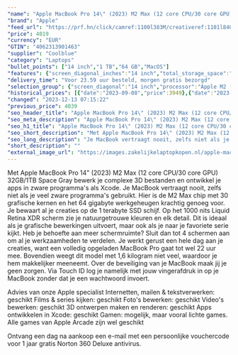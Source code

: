 ```yaml
---
"name": "Apple MacBook Pro 14\" (2023) M2 Max (12 core CPU/30 core GPU) 64GB/1TB Space Gray QWERTY"
"brand": "Apple"
"feed_url": "https://prf.hn/click/camref:1100l383M/creativeref:1101l84031/destination:https%3A%2F%2Fwww.coolblue.nl%2Fproduct%2F922681"
"price": 4019
"currency": "EUR"
"GTIN": "4062313901463"
"supplier": "Coolblue"
"category": "Laptops"
"bullet_points": ["14 inch","1 TB","64 GB","MacOS"]
"features": {"screen_diagonal_inches":"14 inch","total_storage_space":"1 TB","memory_size":"64 GB","operating_system":"MacOS"}
"delivery_time": "Voor 23.59 uur besteld, morgen gratis bezorgd"
"selection_group": {"screen_diagonal":"14 inch","processor":"Apple M2 (2023)","changed_price_past_3_days":true,"product_family":"MacBook Pro"}
"historical_prices": [{"date":"2023-09-08","price":3949},{"date":"2023-12-11","price":4029},{"date":"2023-12-12","price":4039},{"date":"2023-12-13","price":4019}]
"changed": "2023-12-13 07:15:22"
"previous_price": 4039
"seo_header_title": "Apple MacBook Pro 14\" (2023) M2 Max (12 core CPU/30 core GPU) 64GB/1TB Space Gray QWERTY"
"seo_meta_description": "Apple MacBook Pro 14\" (2023) M2 Max (12 core CPU/30 core GPU) 64GB/1TB Space Gray QWERTY"
"seo_h1_title": "Apple MacBook Pro 14\" (2023) M2 Max (12 core CPU/30 core GPU) 64GB/1TB Space Gray QWERTY"
"seo_short_description": "Met Apple MacBook Pro 14\" (2023) M2 Max (12 core CPU/30 core GPU) 32GB/1TB Space Gray bewerk je complexe 3D bestanden en ontwikkel je apps in zware programma's als Xcode."
"seo_long_description": "Je MacBook vertraagt nooit, zelfs niet als je veel zware programma's gebruikt. Hier is de M2 Max chip met 30 grafische kernen en het 64 gigabyte werkgeheugen krachtig genoeg voor. Je bewaart al je creaties op de 1 terabyte SSD schijf. Op het 1000 nits Liquid Retina XDR scherm zie je natuurgetrouwe kleuren en elk detail. Dit is ideaal als je grafische bewerkingen uitvoert, maar ook als je naar je favoriete serie kijkt. Heb je behoefte aan meer schermruimte? Sluit dan tot 4 schermen aan om al je werkzaamheden te verdelen. Je werkt gerust een hele dag aan je creaties, want een volledig opgeladen MacBook Pro gaat tot wel 22 uur mee. Bovendien weegt dit model met 1,6 kilogram niet veel, waardoor je hem makkelijker meeneemt. Over de beveiliging van je MacBook maak jij je geen zorgen. Via Touch ID log je namelijk met jouw vingerafdruk in op je MacBook zonder dat je een wachtwoord invoert. \r\n\r\nAdvies van onze Apple specialist\r\nInternetten, mailen & tekstverwerken: geschikt\r\nFilms & series kijken: geschikt\r\nFoto's bewerken: geschikt\r\nVideo's bewerken: geschikt\r\n3D ontwerpen maken en renderen: geschikt\r\nApps ontwikkelen in Xcode: geschikt\r\nGamen: mogelijk, maar vooral lichte games. Alle games van Apple Arcade zijn wel geschikt\r\n\r\nOntvang een dag na aankoop een e-mail met een persoonlijke vouchercode voor 1 jaar gratis Norton 360 Deluxe antivirus."
"short_description": ""
"external_image_url": "https://images.zakelijkelaptopkopen.nl/apple-macbook-pro-14-2023-m2-max-12-core-cpu-30-core-gpu-64gb-1tb-space-gray-qwerty.webp"
---
```


Met Apple MacBook Pro 14" (2023) M2 Max (12 core CPU/30 core GPU) 32GB/1TB Space Gray bewerk je complexe 3D bestanden en ontwikkel je apps in zware programma's als Xcode. Je MacBook vertraagt nooit, zelfs niet als je veel zware programma's gebruikt. Hier is de M2 Max chip met 30 grafische kernen en het 64 gigabyte werkgeheugen krachtig genoeg voor. Je bewaart al je creaties op de 1 terabyte SSD schijf. Op het 1000 nits Liquid Retina XDR scherm zie je natuurgetrouwe kleuren en elk detail. Dit is ideaal als je grafische bewerkingen uitvoert, maar ook als je naar je favoriete serie kijkt. Heb je behoefte aan meer schermruimte? Sluit dan tot 4 schermen aan om al je werkzaamheden te verdelen. Je werkt gerust een hele dag aan je creaties, want een volledig opgeladen MacBook Pro gaat tot wel 22 uur mee. Bovendien weegt dit model met 1,6 kilogram niet veel, waardoor je hem makkelijker meeneemt. Over de beveiliging van je MacBook maak jij je geen zorgen. Via Touch ID log je namelijk met jouw vingerafdruk in op je MacBook zonder dat je een wachtwoord invoert.

Advies van onze Apple specialist
Internetten, mailen & tekstverwerken: geschikt
Films & series kijken: geschikt
Foto's bewerken: geschikt
Video's bewerken: geschikt
3D ontwerpen maken en renderen: geschikt
Apps ontwikkelen in Xcode: geschikt
Gamen: mogelijk, maar vooral lichte games. Alle games van Apple Arcade zijn wel geschikt

Ontvang een dag na aankoop een e-mail met een persoonlijke vouchercode voor 1 jaar gratis Norton 360 Deluxe antivirus.